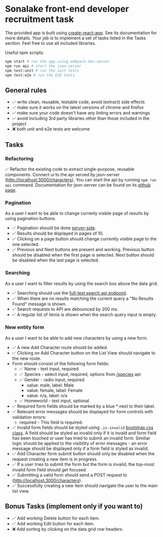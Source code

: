 # Sonalake front-end developer recruitment task

The provided app is built using [create-react-app](https://github.com/facebook/create-react-app). See its documentation for more details. Your job is to implement a set of tasks listed in the Tasks section. Feel free to use all included libraries.

Useful npm scripts:
```bash
npm start # run the app using webpack-dev-server
npm run api # start the json-server
npm test:unit # run the unit tests
npm test:e2e # run the E2E tests
```

## General rules
* ✅ write clean, reusable, testable code, avoid (extract) side effects
* ✅ make sure it works on the latest versions of chrome and firefox
* ✅ make sure your code doesn't have any linting errors and warnings
* ✅ avoid including 3rd party libraries other than those included in the project
* ❌ both unit and e2e tests are welcome

## Tasks

### Refactoring
✅ Refactor the existing code to extract single-purpose, reusable components. Connect ui to the api served by json-server ([http://localhost:3000/characters](http://localhost:3000/characters)). You can start the api by running `npm run api` command. Documentation for json-server can be found on its [github page](https://github.com/typicode/json-server).

### Pagination
As a user I want to be able to change currenly visible page of results by using pagination buttons.

* ✅ Pagination should be done [server-side](https://github.com/typicode/json-server#paginate).
* ✅ Results should be displayed in pages of 10.
* ✅ Clicking on a page button should change currently visible page to the one selected.
* ✅ Previous and Next buttons are present and working. Previous button should be disabled when the first page is selected. Next button should be disabled when the last page is selected.

### Searching
As a user I want to filter results by using the search box above the data grid.

* ✅ Searching should use the [full-text search api endpoint](https://github.com/typicode/json-server#full-text-search).
* ✅ When there are no results matching the current query a "No Results Found" message is shown.
* ✅ Search requests to API are debounced by 200 ms.
* ✅ A regular list of items is shown when the search query input is empty.

### New entity form
As a user I want to be able to add new characters by using a new form.

* ✅ A new Add Character route should be added.
* ✅ Clicking on Add Character button on the List View should navigate to the new route.
* Form should consist of the following form fields:
  * ✅ Name - text input, required
  * ✅ Species - select input, required, options from [/species](http://localhost:3000/species) api
  * ✅ Gender - radio input, required
    * value: male, label: Male
    * value: female, label: Female
    * value: n/a, label: n/a
  * ✅ Homeworld - text input, optional
* ✅ Required form fields should be marked by a blue * next to their label.
* ✅ Relevant error messages should be displayed for form controls with validation errors:
  * required - This field is required.
* ✅ Invalid form fields should be styled using `.is-invalid` [bootstrap css class](https://getbootstrap.com/docs/4.1/components/forms/#server-side). A field should be styled as invalid only if it is invald and form field has been touched or user has tried to submit an invalid form. Similiar logic should be applied to the visibility of error messages - an error message should be displayed only if a form field is styled as invalid.
* ✅ Add Character form submit button should only be disabled when the request creating a new item is in progress.
* ✅ If a user tries to submit the form but the form is invalid, the top-most invalid form field should get focused.
* ✅ Submitting a valid form should send a POST request to ([http://localhost:3000/characters](http://localhost:3000/characters)).
* ✅ Successfully creating a new item should navigate the user to the main list view.

## Bonus Tasks (implement only if you want to)
* ✅ Add working Delete button for each item.
* ✅ Add working Edit button for each item.
* ❌ Add sorting by clicking on the data grid row headers.
